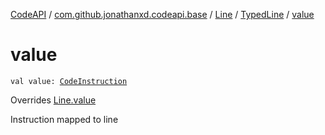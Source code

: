 [CodeAPI](../../../index.md) / [com.github.jonathanxd.codeapi.base](../../index.md) / [Line](../index.md) / [TypedLine](index.md) / [value](.)

# value

`val value: `[`CodeInstruction`](../../../com.github.jonathanxd.codeapi/-code-instruction.md)

Overrides [Line.value](../value.md)

Instruction mapped to line

